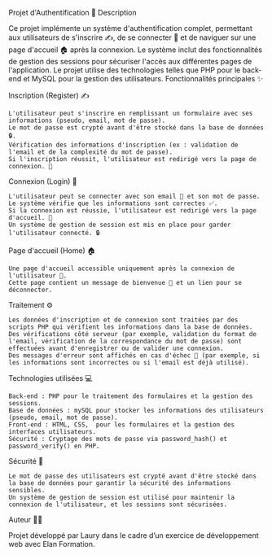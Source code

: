 Projet d'Authentification 🎉
Description

Ce projet implémente un système d'authentification complet, permettant aux utilisateurs de s'inscrire ✍️, de se connecter 🔑 et de naviguer sur une page d'accueil 🏠 après la connexion. Le système inclut des fonctionnalités de gestion des sessions pour sécuriser l'accès aux différentes pages de l'application. Le projet utilise des technologies telles que PHP pour le back-end et MySQL pour la gestion des utilisateurs.
Fonctionnalités principales ✨

Inscription (Register) ✍️

    L'utilisateur peut s'inscrire en remplissant un formulaire avec ses informations (pseudo, email, mot de passe).
    Le mot de passe est crypté avant d'être stocké dans la base de données 🔒.
    Vérification des informations d'inscription (ex : validation de l'email et de la complexité du mot de passe).
    Si l'inscription réussit, l'utilisateur est redirigé vers la page de connexion. 🔄

Connexion (Login) 🔑

    L'utilisateur peut se connecter avec son email 📧 et son mot de passe.
    Le système vérifie que les informations sont correctes ✅.
    Si la connexion est réussie, l'utilisateur est redirigé vers la page d'accueil. 🎉
    Un système de gestion de session est mis en place pour garder l'utilisateur connecté. 🔒

Page d'accueil (Home) 🏠

    Une page d'accueil accessible uniquement après la connexion de l'utilisateur 🔑.
    Cette page contient un message de bienvenue 🙌 et un lien pour se déconnecter.

Traitement ⚙️

    Les données d'inscription et de connexion sont traitées par des scripts PHP qui vérifient les informations dans la base de données.
    Des vérifications côté serveur (par exemple, validation du format de l'email, vérification de la correspondance du mot de passe) sont effectuées avant d'enregistrer ou de valider une connexion.
    Des messages d'erreur sont affichés en cas d'échec 🚫 (par exemple, si les informations sont incorrectes ou si l'email est déjà utilisé).

Technologies utilisées 💻

    Back-end : PHP pour le traitement des formulaires et la gestion des sessions.
    Base de données : mySQL pour stocker les informations des utilisateurs (pseudo, email, mot de passe).
    Front-end : HTML, CSS,  pour les formulaires et la gestion des interfaces utilisateurs.
    Sécurité : Cryptage des mots de passe via password_hash() et password_verify() en PHP.

Sécurité 🔐

    Le mot de passe des utilisateurs est crypté avant d'être stocké dans la base de données pour garantir la sécurité des informations sensibles.
    Un système de gestion de session est utilisé pour maintenir la connexion de l'utilisateur, et les sessions sont sécurisées.

Auteur 👨‍💻

Projet développé par Laury dans le cadre d’un exercice de développement web avec Elan Formation.